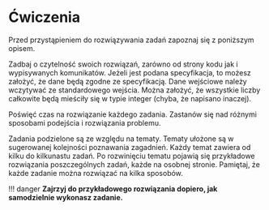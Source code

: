# Ćwiczenia

Przed przystąpieniem do rozwiązywania zadań zapoznaj się z poniższym opisem.

Zadbaj o czytelność swoich rozwiązań, zarówno od strony kodu jak i wypisywanych komunikatów. Jeżeli jest podana specyfikacja, to możesz założyć, że dane będą zgodne ze specyfikacją. Dane wejściowe należy wczytywać ze standardowego wejścia. Można założyć, że wszystkie liczby całkowite będą mieściły się w typie integer (chyba, że napisano inaczej).

Poświęć czas na rozwiązanie każdego zadania. Zastanów się nad różnymi sposobami podejścia i rozwiązania problemu.

Zadania podzielone są ze względu na tematy. Tematy ułożone są w sugerowanej kolejności poznawania zagadnień. Każdy temat zawiera od kilku do kilkunastu zadań. Po rozwinięciu tematu pojawią się przykładowe rozwiązania poszczególnych zadań, każde na osobnej stronie. Pamiętaj, że każde zadanie można rozwiązać na kilka sposobów. 

!!! danger
	 **Zajrzyj do przykładowego rozwiązania dopiero, jak samodzielnie wykonasz zadanie.**
